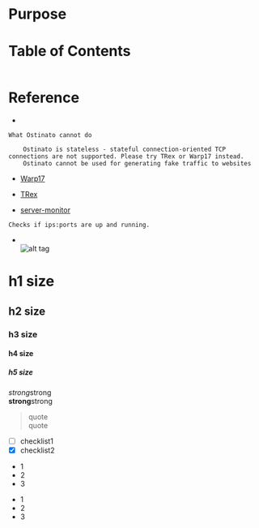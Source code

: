 # Purpose

# Table of Contents


 
```  
```  

# Reference
* [](https://ostinato.org/)  
```  
What Ostinato cannot do

    Ostinato is stateless - stateful connection-oriented TCP connections are not supported. Please try TRex or Warp17 instead.
    Ostinato cannot be used for generating fake traffic to websites
```  

* [Warp17](https://github.com/Juniper/warp17)  
* [TRex](https://github.com/cisco-system-traffic-generator/trex-core)  

* [server-monitor](https://github.com/Fmstrat/server-monitor)  
```  
Checks if ips:ports are up and running. 
```  


* []()  
![alt tag]()

# h1 size

## h2 size

### h3 size

#### h4 size

##### h5 size

*strong*strong  
**strong**strong  

> quote  
> quote

- [ ] checklist1
- [x] checklist2

* 1
* 2
* 3

- 1
- 2
- 3
